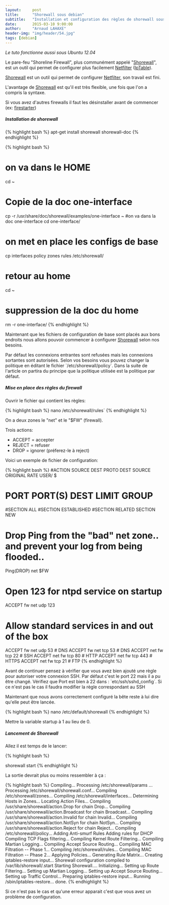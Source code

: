 ```yaml
---
layout:     post
title:      "Shorewall sous debian"
subtitle:   "Installation et configuration des règles de shorewall sous debian"
date:       2015-03-10 9:00:00
author:     "Arnaud LAHAXE"
header-img: "img/header/54.jpg"
tags: [debian]
---
```


_Le tuto fonctionne aussi sous Ubuntu 12.04_


Le pare-feu "Shoreline Firewall", plus communément appelé "[Shorewall](http://shorewall.net/ "Shorewall")", est un outil qui permet de configurer plus facilement [Netfilter](http://www.netfilter.org/ "Netfilter") ([IpTable](http://fr.wikipedia.org/wiki/Iptables "IpTable")).

[Shorewall](http://shorewall.net/ "Shorewall") est un outil qui permet de configurer [Netfilter](http://www.netfilter.org/ "Netfilter"), son travail est fini.

L'avantage de [Shorewall](http://shorewall.net/ "Shorewall") est qu'il est très flexible, une fois que l'on a compris la syntaxe.

Si vous avez d'autres firewalls il faut les désinstaller avant de commencer (ex: [firestarter](http://www.fs-security.com/ "FireStarter"))

##### Installation de shorewall

{% highlight bash %}
apt-get install shorewall shorewall-doc
{% endhighlight %}

{% highlight bash %}
# on va dans le HOME
cd ~
# Copie de la doc one-interface
cp -r /usr/share/doc/shorewall/examples/one-interface ~
#on va dans la doc one-interface
cd one-interface/
# on met en place les configs de base
cp interfaces policy zones rules /etc/shorewall/
# retour au home
cd ~
# suppression de la doc du home
rm -r one-interface/
{% endhighlight %}

Maintenant que les fichiers de configuration de base sont placés aux bons endroits nous allons pouvoir commencer à configurer [Shorewall](http://shorewall.net/ "Shorewall") selon nos besoins.

<div class="alert  alert-block">Par défaut les connexions entrantes sont refusées mais les connexions sortantes sont autorisées. Selon vos besoins vous pouvez changer la politique en éditant le fichier `/etc/shorewall/policy`.
Dans la suite de l'article on partira du principe que la politique utilisée est la politique par défaut.</div>

##### Mise en place des règles du firewall

Ouvrir le fichier qui contient les règles:

{% highlight bash %}
	nano /etc/shorewall/rules`
{% endhighlight %}

On a deux zones le "net" et le "$FW" (firewall).

Trois actions:

*   ACCEPT = accepter
*   REJECT = refuser
*   DROP = ignorer (préferez-le à reject)

Voici un exemple de fichier de configuration:

{% highlight bash %}
#ACTION         SOURCE          DEST            PROTO   DEST    SOURCE          ORIGINAL        RATE            USER/  $
#                                                       PORT    PORT(S)         DEST            LIMIT           GROUP
#SECTION ALL
#SECTION ESTABLISHED
#SECTION RELATED
SECTION NEW

# Drop Ping from the "bad" net zone.. and prevent your log from being flooded..

Ping(DROP)    net               $FW

# Open 123 for ntpd service on startup
ACCEPT   fw             net               udp   123

# Allow standard services in and out of the box
ACCEPT   fw             net               udp    53     # DNS
ACCEPT   fw             net               tcp    53     # DNS
ACCEPT   net            fw                tcp    22     # SSH
ACCEPT   net            fw                tcp    80     # HTTP
ACCEPT   net            fw                tcp    443    # HTTPS
ACCEPT   net            fw                tcp    21     # FTP
{% endhighlight %}


<div class="alert alert-warning alert-block">Avant de continuer pensez à vérifier que vous avez bien ajouté une règle pour autoriser votre connexion SSH. Par défaut c'est le port 22 mais il a pu être changé. Vérifiez que Port est bien à 22 dans : `etc/ssh/sshd_config`. Si ce n'est pas le cas il faudra modifier la règle correspondant au SSH</div>

Maintenant que nous avons correctement configuré la bête reste à lui dire qu'elle peut être lancée.

{% highlight bash %}
nano /etc/default/shorewall
{% endhighlight %}


Mettre la variable startup à 1 au lieu de 0.

##### Lancement de Shorewall

Allez il est temps de le lancer:

{% highlight bash %}

shorewall start
{% endhighlight %}


La sortie devrait plus ou moins ressembler à ça :

{% highlight bash %}
Compiling...
Processing /etc/shorewall/params ...
Processing /etc/shorewall/shorewall.conf...
Compiling /etc/shorewall/zones...
Compiling /etc/shorewall/interfaces...
Determining Hosts in Zones...
Locating Action Files...
Compiling /usr/share/shorewall/action.Drop for chain Drop...
Compiling /usr/share/shorewall/action.Broadcast for chain Broadcast...
Compiling /usr/share/shorewall/action.Invalid for chain Invalid...
Compiling /usr/share/shorewall/action.NotSyn for chain NotSyn...
Compiling /usr/share/shorewall/action.Reject for chain Reject...
Compiling /etc/shorewall/policy...
Adding Anti-smurf Rules
Adding rules for DHCP
Compiling TCP Flags filtering...
Compiling Kernel Route Filtering...
Compiling Martian Logging...
Compiling Accept Source Routing...
Compiling MAC Filtration -- Phase 1...
Compiling /etc/shorewall/rules...
Compiling MAC Filtration -- Phase 2...
Applying Policies...
Generating Rule Matrix...
Creating iptables-restore input...
Shorewall configuration compiled to /var/lib/shorewall/.start
Starting Shorewall....
Initializing...
Setting up Route Filtering...
Setting up Martian Logging...
Setting up Accept Source Routing...
Setting up Traffic Control...
Preparing iptables-restore input...
Running /sbin/iptables-restore...
done.
{% endhighlight %}


Si ce n'est pas le cas et qu'une erreur apparait c'est que vous avez un problème de configuration.
